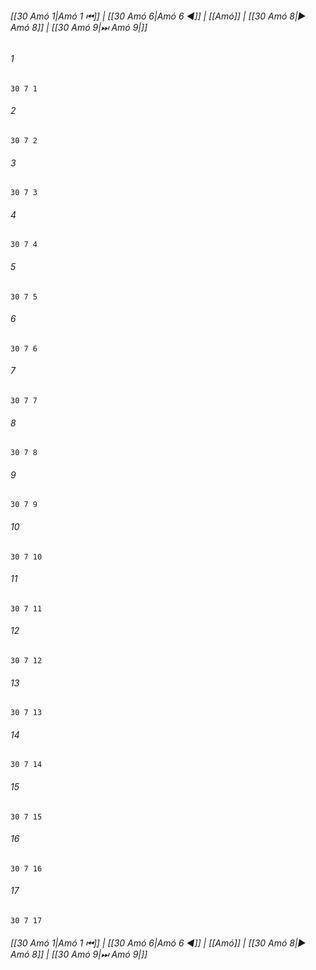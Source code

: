 
###### [[30 Amó 1|Amó 1 ⏮]] | [[30 Amó 6|Amó 6 ◀]] | [[Amó]] | [[30 Amó 8|▶ Amó 8]] | [[30 Amó 9|⏭ Amó 9|]]

###### 1
``` verse
30 7 1 
```
###### 2
``` verse
30 7 2 
```
###### 3
``` verse
30 7 3 
```
###### 4
``` verse
30 7 4 
```
###### 5
``` verse
30 7 5 
```
###### 6
``` verse
30 7 6 
```
###### 7
``` verse
30 7 7 
```
###### 8
``` verse
30 7 8 
```
###### 9
``` verse
30 7 9 
```
###### 10
``` verse
30 7 10 
```
###### 11
``` verse
30 7 11 
```
###### 12
``` verse
30 7 12 
```
###### 13
``` verse
30 7 13 
```
###### 14
``` verse
30 7 14 
```
###### 15
``` verse
30 7 15 
```
###### 16
``` verse
30 7 16 
```
###### 17
``` verse
30 7 17 
```

###### [[30 Amó 1|Amó 1 ⏮]] | [[30 Amó 6|Amó 6 ◀]] | [[Amó]] | [[30 Amó 8|▶ Amó 8]] | [[30 Amó 9|⏭ Amó 9|]]

